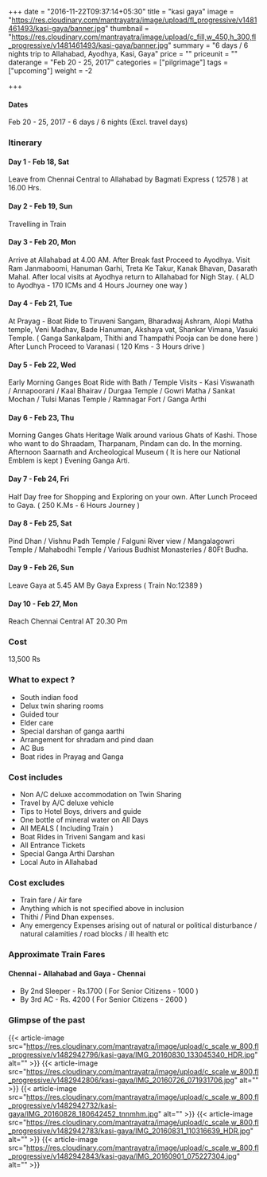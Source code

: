 +++
date = "2016-11-22T09:37:14+05:30"
title = "kasi gaya"
image = "https://res.cloudinary.com/mantrayatra/image/upload/fl_progressive/v1481461493/kasi-gaya/banner.jpg"
thumbnail = "https://res.cloudinary.com/mantrayatra/image/upload/c_fill,w_450,h_300,fl_progressive/v1481461493/kasi-gaya/banner.jpg"
summary = "6 days / 6 nights trip to Allahabad, Ayodhya, Kasi, Gaya"
price = ""
priceunit = ""
daterange = "Feb 20 - 25, 2017"
categories = ["pilgrimage"]
tags = ["upcoming"]
weight = -2

+++

#### Dates
Feb 20 - 25, 2017 - 6 days / 6 nights (Excl. travel days)

### Itinerary

#### Day 1 - Feb 18, Sat
Leave from Chennai Central to Allahabad by Bagmati Express ( 12578 ) at 16.00 Hrs.
#### Day 2 - Feb 19, Sun
Travelling in Train
#### Day 3 - Feb 20, Mon
Arrive at Allahabad at 4.00 AM. After Break fast Proceed to Ayodhya. Visit Ram Janmaboomi, Hanuman Garhi, Treta Ke Takur, Kanak Bhavan, Dasarath Mahal. After local visits at Ayodhya return to Allahabad for Nigh Stay. ( ALD to Ayodhya - 170 ICMs and 4 Hours Journey one way )
#### Day 4 - Feb 21, Tue
At Prayag - Boat Ride to Tiruveni Sangam, Bharadwaj Ashram, Alopi Matha temple, Veni Madhav, Bade Hanuman, Akshaya vat, Shankar Vimana, Vasuki Temple. ( Ganga Sankalpam, Thithi and Thampathi Pooja can be done here ) After Lunch Proceed to Varanasi ( 120 Kms - 3 Hours drive )
#### Day 5 - Feb 22, Wed
Early Morning Ganges Boat Ride with Bath / Temple Visits - Kasi Viswanath / Annapoorani / Kaal Bhairav / Durgaa Temple / Gowri Matha / Sankat Mochan / Tulsi Manas Temple / Ramnagar Fort / Ganga Arthi
#### Day 6 - Feb 23, Thu
Morning Ganges Ghats Heritage Walk around various Ghats of Kashi. Those who want to do Shraadam, Tharpanam, Pindam can do. In the morning. Afternoon Saarnath and Archeological Museum ( It is here our National Emblem is kept ) Evening Ganga Arti.
#### Day 7 - Feb 24, Fri
Half Day free for Shopping and Exploring on your own. After Lunch Proceed to Gaya. ( 250 K.Ms - 6 Hours Journey )
#### Day 8 - Feb 25, Sat
Pind Dhan / Vishnu Padh Temple / Falguni River view / Mangalagowri Temple / Mahabodhi Temple / Various Budhist Monasteries / 80Ft Budha.
#### Day 9 - Feb 26, Sun
Leave Gaya at 5.45 AM By Gaya Express ( Train No:12389 )
#### Day 10 - Feb 27, Mon
Reach Chennai Central AT 20.30 Pm

### Cost
13,500 Rs

### What to expect ?
* South indian food
* Delux twin sharing rooms
* Guided tour
* Elder care
* Special darshan of ganga aarthi
* Arrangement for shradam and pind daan
* AC Bus
* Boat rides in Prayag and Ganga

### Cost includes
* Non A/C deluxe accommodation on Twin Sharing
* Travel by A/C deluxe vehicle
* Tips to Hotel Boys, drivers and guide
* One bottle of mineral water on All Days
* All MEALS ( Including Train )
* Boat Rides in Triveni Sangam and kasi
* All Entrance Tickets
* Special Ganga Arthi Darshan
* Local Auto in Allahabad

### Cost excludes
* Train fare / Air fare
* Anything which is not specified above in inclusion
* Thithi / Pind Dhan expenses.
* Any emergency Expenses arising out of natural or political disturbance / natural calamities / road blocks / ill health etc

### Approximate Train Fares
#### Chennai - Allahabad and Gaya - Chennai
* By 2nd Sleeper - Rs.1700 ( For Senior Citizens - 1000 )
* By 3rd AC - Rs. 4200 ( For Senior Citizens - 2600 )

### Glimpse of the past
{{< article-image src="https://res.cloudinary.com/mantrayatra/image/upload/c_scale,w_800,fl_progressive/v1482942796/kasi-gaya/IMG_20160830_133045340_HDR.jpg" alt="" >}}
{{< article-image src="https://res.cloudinary.com/mantrayatra/image/upload/c_scale,w_800,fl_progressive/v1482942806/kasi-gaya/IMG_20160726_071931706.jpg" alt="" >}}
{{< article-image src="https://res.cloudinary.com/mantrayatra/image/upload/c_scale,w_800,fl_progressive/v1482942732/kasi-gaya/IMG_20160828_180642452_tnnmhm.jpg" alt="" >}}
{{< article-image src="https://res.cloudinary.com/mantrayatra/image/upload/c_scale,w_800,fl_progressive/v1482942783/kasi-gaya/IMG_20160831_110316639_HDR.jpg" alt="" >}}
{{< article-image src="https://res.cloudinary.com/mantrayatra/image/upload/c_scale,w_800,fl_progressive/v1482942843/kasi-gaya/IMG_20160901_075227304.jpg" alt="" >}}
